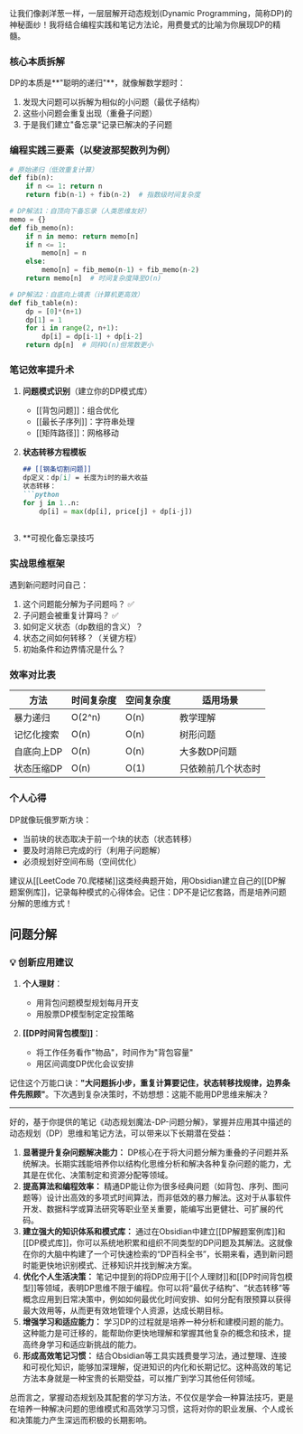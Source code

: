 让我们像剥洋葱一样，一层层解开动态规划(Dynamic Programming，简称DP)的神秘面纱！我将结合编程实践和笔记方法论，用费曼式的比喻为你展现DP的精髓。

### 核心本质拆解
DP的本质是**"聪明的递归"**，就像解数学题时：
1. 发现大问题可以拆解为相似的小问题（最优子结构）
2. 这些小问题会重复出现（重叠子问题）
3. 于是我们建立"备忘录"记录已解决的子问题

### 编程实践三要素（以斐波那契数列为例）
```python
# 原始递归（低效重复计算）
def fib(n):
    if n <= 1: return n
    return fib(n-1) + fib(n-2)  # 指数级时间复杂度

# DP解法1：自顶向下备忘录（人类思维友好）
memo = {}
def fib_memo(n):
    if n in memo: return memo[n]
    if n <= 1: 
        memo[n] = n
    else:
        memo[n] = fib_memo(n-1) + fib_memo(n-2)
    return memo[n]  # 时间复杂度降至O(n)

# DP解法2：自底向上填表（计算机更高效）
def fib_table(n):
    dp = [0]*(n+1)
    dp[1] = 1
    for i in range(2, n+1):
        dp[i] = dp[i-1] + dp[i-2]
    return dp[n]  # 同样O(n)但常数更小
```

### 笔记效率提升术
1. **问题模式识别**（建立你的DP模式库）
   - [[背包问题]]：组合优化
   - [[最长子序列]]：字符串处理
   - [[矩阵路径]]：网格移动

2. **状态转移方程模板**
   ```markdown
   ## [[钢条切割问题]]
   dp定义：dp[i] = 长度为i时的最大收益
   状态转移：
   ```python
   for j in 1..n:
       dp[i] = max(dp[i], price[j] + dp[i-j])
   ```
   ```

3. **可视化备忘录技巧

### 实战思维框架
遇到新问题时问自己：
1. 这个问题能分解为子问题吗？ ✅
2. 子问题会被重复计算吗？ ✅
3. 如何定义状态（dp数组的含义）？
4. 状态之间如何转移？（关键方程）
5. 初始条件和边界情况是什么？

### 效率对比表
| 方法          | 时间复杂度 | 空间复杂度 | 适用场景           |
|---------------|------------|------------|--------------------|
| 暴力递归      | O(2^n)     | O(n)       | 教学理解           |
| 记忆化搜索    | O(n)       | O(n)       | 树形问题           |
| 自底向上DP    | O(n)       | O(n)       | 大多数DP问题       |
| 状态压缩DP    | O(n)       | O(1)       | 只依赖前几个状态时 |

### 个人心得
DP就像玩俄罗斯方块：
- 当前块的状态取决于前一个块的状态（状态转移）
- 要及时消除已完成的行（利用子问题解）
- 必须规划好空间布局（空间优化）

建议从[[LeetCode 70.爬楼梯]]这类经典题开始，用Obsidian建立自己的[[DP解题案例库]]，记录每种模式的心得体会。记住：DP不是记忆套路，而是培养问题分解的思维方式！

## 问题分解
### 💡 创新应用建议

1. **个人理财**：
    
    - 用背包问题模型规划每月开支
    - 用股票DP模型制定定投策略
2. **[[DP时间背包模型]]**：
    
    - 将工作任务看作"物品"，时间作为"背包容量"
    - 用区间调度DP优化会议安排

记住这个万能口诀：**"大问题拆小步，重复计算要记住，状态转移找规律，边界条件先照顾"**。下次遇到复杂决策时，不妨想想：这能不能用DP思维来解决？

---
好的，基于你提供的笔记《动态规划魔法-DP-问题分解》，掌握并应用其中描述的动态规划（DP）思维和笔记方法，可以带来以下长期潜在受益：

1.  **显著提升复杂问题解决能力：** DP核心在于将大问题分解为重叠的子问题并系统解决。长期实践能培养你以结构化思维分析和解决各种复杂问题的能力，尤其是在优化、决策制定和资源分配等领域。
2.  **提高算法和编程效率：** 精通DP能让你为很多经典问题（如背包、序列、图问题等）设计出高效的多项式时间算法，而非低效的暴力解法。这对于从事软件开发、数据科学或算法研究等职业至关重要，能编写出更健壮、可扩展的代码。
3.  **建立强大的知识体系和模式库：** 通过在Obsidian中建立[[DP解题案例库]]和[[DP模式库]]，你可以系统地积累和组织不同类型的DP问题及其解法。这就像在你的大脑中构建了一个可快速检索的“DP百科全书”，长期来看，遇到新问题时能更快地识别模式、迁移知识并找到解决方案。
4.  **优化个人生活决策：** 笔记中提到的将DP应用于[[个人理财]]和[[DP时间背包模型]]等领域，表明DP思维不限于编程。你可以将“最优子结构”、“状态转移”等概念应用到日常决策中，例如如何最优化时间安排、如何分配有限预算以获得最大效用等，从而更有效地管理个人资源，达成长期目标。
5.  **增强学习和适应能力：** 学习DP的过程就是培养一种分析和建模问题的能力。这种能力是可迁移的，能帮助你更快地理解和掌握其他复杂的概念和技术，提高终身学习和适应新挑战的能力。
6.  **形成高效笔记习惯：** 结合Obsidian等工具实践费曼学习法，通过整理、连接和可视化知识，能够加深理解，促进知识的内化和长期记忆。这种高效的笔记方法本身就是一种宝贵的长期受益，可以推广到学习其他任何领域。

总而言之，掌握动态规划及其配套的学习方法，不仅仅是学会一种算法技巧，更是在培养一种解决问题的思维模式和高效学习习惯，这将对你的职业发展、个人成长和决策能力产生深远而积极的长期影响。